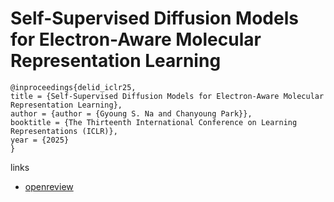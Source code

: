# Self-Supervised Diffusion Models for Electron-Aware Molecular Representation Learning

```
@inproceedings{delid_iclr25,
title = {Self-Supervised Diffusion Models for Electron-Aware Molecular Representation Learning},
author = {author = {Gyoung S. Na and Chanyoung Park}},
booktitle = {The Thirteenth International Conference on Learning Representations (ICLR)},
year = {2025}
}
```

links
- [openreview](https://openreview.net/forum?id=UQ0RqfhgCk)
